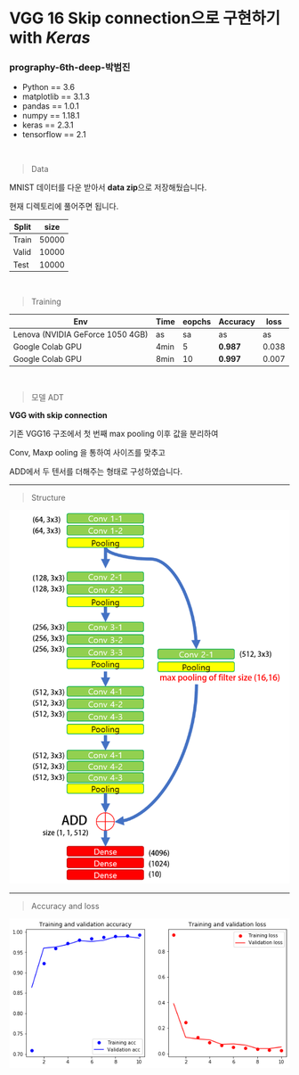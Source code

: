 # VGG 16 Skip connection으로 구현하기 with *Keras*

### prography-6th-deep-박범진


* Python == 3.6
* matplotlib == 3.1.3
* pandas == 1.0.1
* numpy == 1.18.1
* keras == 2.3.1
* tensorflow == 2.1

<br/>

> Data 

MNIST 데이터를 다운 받아서 **data zip**으로 저장해뒀습니다. 

현재 디렉토리에 풀어주면 됩니다.

|Split|size|
|---|---|
Train |50000 
Valid| 10000
Test  |10000

<br>


> Training

|Env|Time|eopchs |Accuracy| loss|
|---|---|---|---| ---|
|Lenova (NVIDIA GeForce 1050 4GB)| as|sa |as| as|
|Google Colab GPU|4min| 5  | **0.987**| 0.038|
|Google Colab GPU|8min| 10  | **0.997**|0.007|

<br>

> 모델 ADT 

**VGG with skip connection** 

기존 VGG16 구조에서 첫 번째 max pooling 이후 값을 분리하여 

Conv, Maxp ooling 을 통하여 사이즈를 맞추고

ADD에서 두 텐서를 더해주는 형태로 구성하였습니다.  


---
> Structure

![image](images/vgg16.png)


---
> Accuracy and loss

![image](images/acc_and_loss.png)
